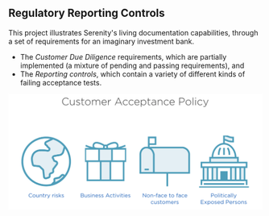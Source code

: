 ## Regulatory Reporting Controls

This project illustrates Serenity's living documentation capabilities, through a set of requirements for an imaginary investment bank.
 * The _Customer Due Diligence_ requirements, which are partially implemented (a mixture of pending and passing requirements), and
 * The _Reporting controls_, which contain a variety of different kinds of failing acceptance tests.
 
![Customer Due Diligence](assets/customer-due-diligence.png)
